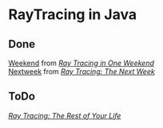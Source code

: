 # RayTracing in Java

## Done
[Weekend](src/main/java/net/henbit/raytracing/weekend) from [_Ray Tracing in One Weekend_](https://raytracing.github.io/books/RayTracingInOneWeekend.html)  
[Nextweek](src/main/java/net/henbit/raytracing/nextweek) from [_Ray Tracing: The Next Week_](https://raytracing.github.io/books/RayTracingTheNextWeek.html)

## ToDo
[_Ray Tracing: The Rest of Your Life_](https://raytracing.github.io/books/RayTracingTheRestOfYourLife.html)